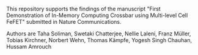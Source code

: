 This repository supports the findings of the manuscript "First Demonstration of In-Memory Computing Crossbar using Multi-level Cell FeFET" submitted in Nature Communications.

Authors are Taha Soliman, Swetaki Chatterjee, Nellie Laleni, Franz Müller, Tobias Kirchner, Norbert Wehn, Thomas Kämpfe, Yogesh Singh Chauhan, Hussam Amrouch
